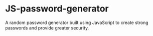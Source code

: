 # JS-password-generator
A random password generator built using JavaScript to create strong passwords and provide greater security.

